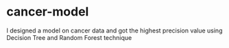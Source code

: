 # cancer-model

I designed a model on cancer data and got the highest precision value using Decision Tree and Random Forest technique
